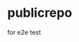# publicrepo
for e2e test

















































































































































































































































































































































































































































































































































































































































































































































































































































































































































































































































































































































































































































































































































































































































































































































































































































































































































































































































































































































































































































































































































































































































































































































































































































































































































































































































































































































































































































































































































































































































































































































































































































































































































































































































































































































































































































































































































































































































































































































































































































































































































































































































































































































































